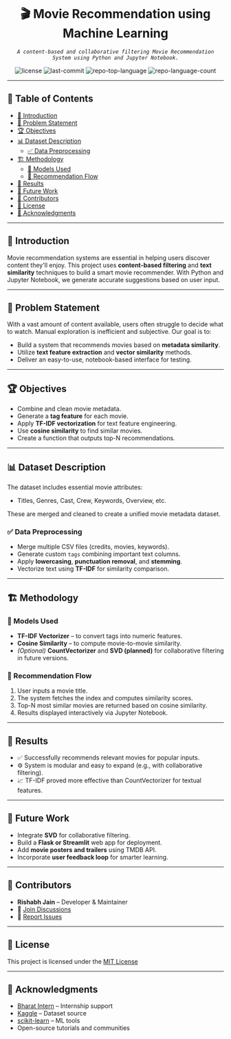 <h1 align="center">🎬 Movie Recommendation using Machine Learning</h1>

<p align="center">
	<em><code>A content-based and collaborative filtering Movie Recommendation System using Python and Jupyter Notebook.</code></em>
</p>

<p align="center">
	<img src="https://img.shields.io/github/license/rishabh010105/Movie-Recommendation?style=default&logo=opensourceinitiative&logoColor=white&color=0080ff" alt="license">
	<img src="https://img.shields.io/github/last-commit/rishabh010105/Movie-Recommendation?style=default&logo=git&logoColor=white&color=0080ff" alt="last-commit">
	<img src="https://img.shields.io/github/languages/top/rishabh010105/Movie-Recommendation?style=default&color=0080ff" alt="repo-top-language">
	<img src="https://img.shields.io/github/languages/count/rishabh010105/Movie-Recommendation?style=default&color=0080ff" alt="repo-language-count">
</p>

---

## 📌 Table of Contents

- [📖 Introduction](#-introduction)
- [🎯 Problem Statement](#-problem-statement)
- [🏆 Objectives](#-objectives)
- [📊 Dataset Description](#-dataset-description)
  - [✅ Data Preprocessing](#-data-preprocessing)
- [🏗️ Methodology](#️-methodology)
  - [🔹 Models Used](#-models-used)
  - [🔹 Recommendation Flow](#-recommendation-flow)
- [🚀 Results](#-results)
- [🔮 Future Work](#-future-work)
- [👥 Contributors](#-contributors)
- [📝 License](#-license)
- [🙏 Acknowledgments](#-acknowledgments)

---

## 📖 Introduction

Movie recommendation systems are essential in helping users discover content they'll enjoy. This project uses **content-based filtering** and **text similarity** techniques to build a smart movie recommender. With Python and Jupyter Notebook, we generate accurate suggestions based on user input.

---

## 🎯 Problem Statement

With a vast amount of content available, users often struggle to decide what to watch. Manual exploration is inefficient and subjective. Our goal is to:

- Build a system that recommends movies based on **metadata similarity**.  
- Utilize **text feature extraction** and **vector similarity** methods.  
- Deliver an easy-to-use, notebook-based interface for testing.

---

## 🏆 Objectives

- Combine and clean movie metadata.  
- Generate a **tag feature** for each movie.  
- Apply **TF-IDF vectorization** for text feature engineering.  
- Use **cosine similarity** to find similar movies.  
- Create a function that outputs top-N recommendations.

---

## 📊 Dataset Description

The dataset includes essential movie attributes:

- Titles, Genres, Cast, Crew, Keywords, Overview, etc.

These are merged and cleaned to create a unified movie metadata dataset.

### ✅ Data Preprocessing

- Merge multiple CSV files (credits, movies, keywords).  
- Generate custom `tags` combining important text columns.  
- Apply **lowercasing**, **punctuation removal**, and **stemming**.  
- Vectorize text using **TF-IDF** for similarity comparison.

---

## 🏗️ Methodology

### 🔹 Models Used

- **TF-IDF Vectorizer** – to convert tags into numeric features.  
- **Cosine Similarity** – to compute movie-to-movie similarity.  
- *(Optional)* **CountVectorizer** and **SVD (planned)** for collaborative filtering in future versions.

### 🔹 Recommendation Flow

1. User inputs a movie title.  
2. The system fetches the index and computes similarity scores.  
3. Top-N most similar movies are returned based on cosine similarity.  
4. Results displayed interactively via Jupyter Notebook.

---

## 🚀 Results

- ✅ Successfully recommends relevant movies for popular inputs.  
- ⚙️ System is modular and easy to expand (e.g., with collaborative filtering).  
- 📈 TF-IDF proved more effective than CountVectorizer for textual features.  

---

## 🔮 Future Work

- Integrate **SVD** for collaborative filtering.  
- Build a **Flask or Streamlit** web app for deployment.  
- Add **movie posters and trailers** using TMDB API.  
- Incorporate **user feedback loop** for smarter learning.

---

## 👥 Contributors

- **Rishabh Jain** – Developer & Maintainer  
- 💬 [Join Discussions](https://github.com/rishabh010105/Movie-Recommendation/discussions)  
- 🐛 [Report Issues](https://github.com/rishabh010105/Movie-Recommendation/issues)

---

## 📝 License

This project is licensed under the [MIT License](https://choosealicense.com/licenses/mit/)

---

## 🙏 Acknowledgments

- [Bharat Intern](https://bharatintern.live/) – Internship support  
- [Kaggle](https://www.kaggle.com) – Dataset source  
- [scikit-learn](https://scikit-learn.org) – ML tools  
- Open-source tutorials and communities

